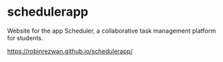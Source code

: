# schedulerapp
 
Website for the app Scheduler, a collaborative task management platform for students.

https://robinrezwan.github.io/schedulerapp/
